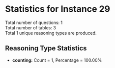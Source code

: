 # Statistics for Instance 29<br/>
Total number of questions: 1<br/>
Total number of tables: 3<br/>
Total 1 unique reasoning types are produced.<br/>
## Reasoning Type Statistics<br/>
- **counting:** Count = 1, Percentage = 100.00%<br/>
